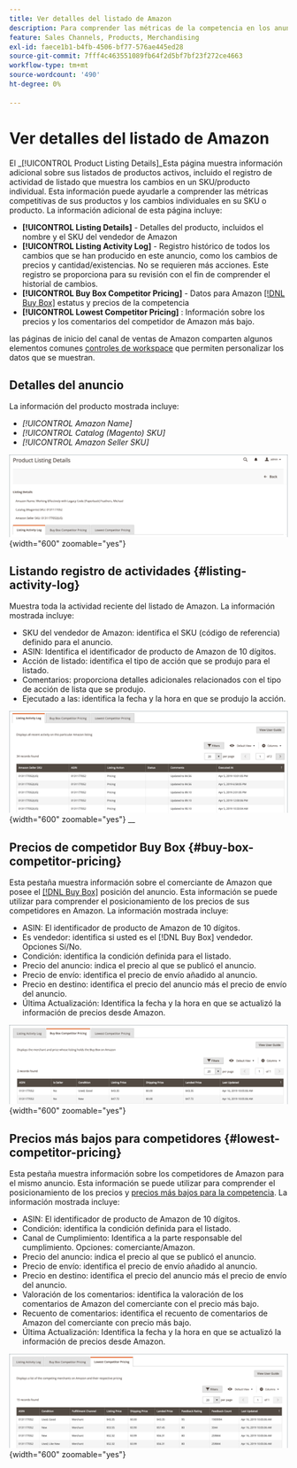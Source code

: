 ```yaml
---
title: Ver detalles del listado de Amazon
description: Para comprender las métricas de la competencia en los anuncios de Amazon y en los cambios de SKU o productos individuales, consulte la página Detalles del listado de productos.
feature: Sales Channels, Products, Merchandising
exl-id: faece1b1-b4fb-4506-bf77-576ae445ed28
source-git-commit: 7fff4c463551089fb64f2d5bf7bf23f272ce4663
workflow-type: tm+mt
source-wordcount: '490'
ht-degree: 0%

---
```


# Ver detalles del listado de Amazon

El _[!UICONTROL Product Listing Details]_Esta página muestra información adicional sobre sus listados de productos activos, incluido el registro de actividad de listado que muestra los cambios en un SKU/producto individual. Esta información puede ayudarle a comprender las métricas competitivas de sus productos y los cambios individuales en su SKU o producto. La información adicional de esta página incluye:

- **[!UICONTROL Listing Details]** - Detalles del producto, incluidos el nombre y el SKU del vendedor de Amazon
- **[!UICONTROL Listing Activity Log]** - Registro histórico de todos los cambios que se han producido en este anuncio, como los cambios de precios y cantidad/existencias. No se requieren más acciones. Este registro se proporciona para su revisión con el fin de comprender el historial de cambios.
- **[!UICONTROL Buy Box Competitor Pricing]** - Datos para Amazon [[!DNL Buy Box]](./buy-box-competitor-pricing.md) estatus y precios de la competencia
- **[!UICONTROL Lowest Competitor Pricing]** : Información sobre los precios y los comentarios del competidor de Amazon más bajo.

las páginas de inicio del canal de ventas de Amazon comparten algunos elementos comunes [controles de workspace](./workspace-controls.md) que permiten personalizar los datos que se muestran.

## Detalles del anuncio

La información del producto mostrada incluye:

- _[!UICONTROL Amazon Name]_
- _[!UICONTROL Catalog (Magento) SKU]_
- _[!UICONTROL Amazon Seller SKU]_

![Detalles del anuncio](assets/amazon-product-listing-details.png){width="600" zoomable="yes"}

## Listando registro de actividades {#listing-activity-log}

Muestra toda la actividad reciente del listado de Amazon. La información mostrada incluye:

- SKU del vendedor de Amazon: identifica el SKU (código de referencia) definido para el anuncio.
- ASIN: Identifica el identificador de producto de Amazon de 10 dígitos.
- Acción de listado: identifica el tipo de acción que se produjo para el listado.
- Comentarios: proporciona detalles adicionales relacionados con el tipo de acción de lista que se produjo.
- Ejecutado a las: identifica la fecha y la hora en que se produjo la acción.

![Detalles de la lista de productos: registro de actividades de lista](assets/amazon-listing-activity-log.png){width="600" zoomable="yes"}
__

## Precios de competidor Buy Box {#buy-box-competitor-pricing}

Esta pestaña muestra información sobre el comerciante de Amazon que posee el [[!DNL Buy Box]](./buy-box-competitor-pricing.md) posición del anuncio. Esta información se puede utilizar para comprender el posicionamiento de los precios de sus competidores en Amazon. La información mostrada incluye:

- ASIN: El identificador de producto de Amazon de 10 dígitos.
- Es vendedor: identifica si usted es el [!DNL Buy Box] vendedor. Opciones Sí/No.
- Condición: identifica la condición definida para el listado.
- Precio del anuncio: indica el precio al que se publicó el anuncio.
- Precio de envío: identifica el precio de envío añadido al anuncio.
- Precio en destino: identifica el precio del anuncio más el precio de envío del anuncio.
- Última Actualización: Identifica la fecha y la hora en que se actualizó la información de precios desde Amazon.

![Detalles de la lista de productos: Precios de competidor Buy Box](assets/amazon-listing-details-buy-box-2.png){width="600" zoomable="yes"}

## Precios más bajos para competidores {#lowest-competitor-pricing}

Esta pestaña muestra información sobre los competidores de Amazon para el mismo anuncio. Esta información se puede utilizar para comprender el posicionamiento de los precios y [precios más bajos para la competencia](./lowest-competitor-pricing.md). La información mostrada incluye:

- ASIN: El identificador de producto de Amazon de 10 dígitos.
- Condición: identifica la condición definida para el listado.
- Canal de Cumplimiento: Identifica a la parte responsable del cumplimiento. Opciones: comerciante/Amazon.
- Precio del anuncio: indica el precio al que se publicó el anuncio.
- Precio de envío: identifica el precio de envío añadido al anuncio.
- Precio en destino: identifica el precio del anuncio más el precio de envío del anuncio.
- Valoración de los comentarios: identifica la valoración de los comentarios de Amazon del comerciante con el precio más bajo.
- Recuento de comentarios: identifica el recuento de comentarios de Amazon del comerciante con precio más bajo.
- Última Actualización: Identifica la fecha y la hora en que se actualizó la información de precios desde Amazon.

![Detalles de la lista de productos: precios más bajos para la competencia](assets/amazon-listing-details-lowest-comp.png){width="600" zoomable="yes"}
